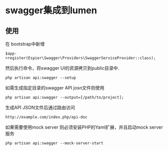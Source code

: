 # swagger集成到lumen

## 使用

在 bootstrap中新增

```
$app->register(Espier\Swagger\Providers\SwaggerServiceProvider::class);
```
然后执行命令，将swagger UI的资源拷贝到public目录中.

```
php artisan api:swagger --setup
```

如需生成指定目录的swagger API josn文件则使用

```
php artisan api:swagger --output=[/path/to/project];
```

生成API JSON文件后通过路由访问
```
http://example.com/index.php/api-doc
```

如果需要使用mock server 则必须安装PHP的Yaml扩展，并且启动mock server服务

```
php artisan api:swagger --mock-server-start
```

